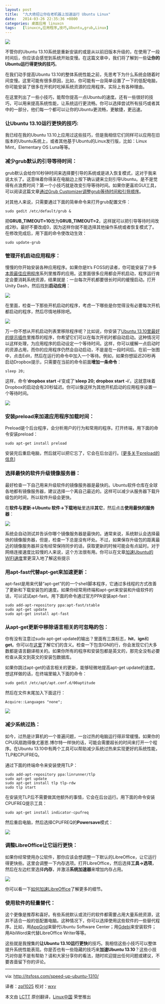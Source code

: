 ```yaml
---
layout: post
title:	"九大绝招让你在老机器上加速运行 Ubuntu Linux"
date:	2014-03-26 22:35:36 +0800 
categories:	桌面应用 linuxcn 
tags:	[linuxcn,应用程序,技巧,Ubuntu,grub,Linux]
---
```



![](/Asserts/Images/album/201403/26/223537fwbh8d6z3h222dd9.jpg)


不管你的Ubuntu 13.10系统是重新安装的或是从以前旧版本升级的，在使用了一段时间后，你应该会感觉到系统开始变慢。在这篇文章中，我们将了解到一些**让你的Ubuntu运行得更快的技巧**。


在我们动手提高Ubuntu 13.10的整体系统性能之前，先思考下为什么系统会随着时间变慢。这里可能有很多原因，比如，你可能有一台简单设置了一下的低配电脑，你可能安装了很多在开机时吃掉系统资源的应用程序。实际上有各种理由。


在这里列出了一些小技巧，能帮你提高一点Ubuntu的速度。还有一些很好的技巧，可以用来提高系统性能，让系统运行更流畅。你可以选择尝试所有技巧或者其中的一部分，他们每一个都可以让你的Ubuntu更流畅，更敏捷，更迅速。


### 让Ubuntu 13.10运行更快的技巧:


我已经在我的Ubuntu 13.10上应用过这些技巧，但是我相信它们同样可以应用在旧版本的Ubuntu系统上，或者其他基于Ubuntu的Linux发行版，比如：Linux Mint，Elementary OS Luna等等。


### 减少grub默认的引导等待时间：


grub默认会给你10秒钟时间来选择要引导的系统或是进入恢复模式，这对于我来说太长了。这意味着你得呆在电脑边上按下确认键来立刻引导Ubuntu。是不是觉得有点浪费时间？第一个小技巧就是改变引导等待时间。如果你更喜欢GUI工具，可以阅读这篇文章[通过Grub Customizer调整grub等待时间和引导顺序](http://itsfoss.com/windows-default-os-dual-boot-ubuntu-1304-easy/)。


对其他人来说，只需要通过下面的简单命令来打开grub配置文件：



```
sudo gedit /etc/default/grub &

```

把**GRUB\_TIMEOUT=10**改为**GRUB\_TIMEOUT=2**，这样就可以把引导等待时间改成2秒。最好不要改成0，因为这样你就不能选择其他操作系统或者恢复模式了。在修改完成后，用下面的命令使改动生效：



```
sudo update-grub

```

### 管理开机启动应用程序：


慢慢的你开始安装各种应用程序。如果你是It’s FOSS的读者，你可能安装了许多[本周最佳应用程序](http://itsfoss.com/tag/app-of-the-week/)系列里推荐的应用。这里面很多应用都会开机启动，程序运行肯定会要消耗系统资源，结果就是：一台每次开机都要很长时间的缓慢启动。打开Unity Dash，然后找到**启动应用**：


![](/Asserts/Images/album/201403/26/223539pht4fy0ktndch6n7.jpeg)


在里面，检查一下那些开机启动的程序，考虑一下哪些是你觉得没有必要每次开机都启动的程序，然后尽情地移除吧。


![](/Asserts/Images/album/201403/26/223540b8zbd2dbdduquufb.jpeg)


万一你不想从开机启动列表里移除程序呢？比如说，你安装了[Ubuntu 13.10里最好的提示插件](http://itsfoss.com/7-best-indicator-applets-for-ubuntu-13-10/)里推荐的程序，你希望它们可以在每次开机时都自动启动。这种情况可以这样处理，为应用程序的启动设定一个等待时间。这样，你可以缓解一点启动时的资源占用，而你的应用程序仍然会自动启动，不是是在一段时间后。在前一张图中，点击Edit，然后在运行的命令中加入一个等待。例如，如果你想延迟20秒再启动Dropbox提示，只需要在当前的命令前面**增加一条命令**：



```
sleep 20;

```

这样，命令‘**dropbox start -i**‘变成了‘**sleep 20; dropbox start -i**‘。这就意味着Dropbox的启动会有20秒延迟。你可以像这样为其他开机启动的应用程序设置一个等待时间。


![](/Asserts/Images/album/201403/26/223540kv006mmiv7i666er.jpeg)


### 安装preload来加速应用程序加载时间：


Preload是个后台程序，会分析用户的行为和常用的程序。打开终端，用下面的命令安装preload：



```
sudo apt-get install preload

```

安装完后重启电脑，然后就可以把它忘了，它会在后台运行。[[更多关于preload的信息](http://itsfoss.com/improve-application-startup-speed-with-preload-in-ubuntu/)]


### 选择最快的软件升级镜像服务器：


最好检查一下自己用来升级软件的镜像服务器是最快的。Ubuntu软件仓库在全球各地都有镜像服务器，建议选择一个离自己最近的。这样可以减少从服务器下载升级包的时间，所以软件升级会更快。


在**软件与更新->Ubuntu 软件->下载地址**里选择**其它**，然后点击**使用最快的服务器**：


![](/Asserts/Images/album/201403/26/223542e74ghki2h0n200xh.jpeg)


系统会自动测试并告诉你哪个镜像服务器是最快的。通常来说，系统默认会选择最快的镜像服务器，但是，检查一下总是没有坏处。不过，如果保存升级包的距离最近的镜像服务器并没有经常保持同步的话，获取更新的时候可能会有点延时。对于网络连接速度比较慢的人来说，这个方法很有用。你可以在文章[加速Ubuntu的WIFI速度](http://itsfoss.com/speed-up-slow-wifi-connection-ubuntu/)里更深入地了解这些提示


### 用apt-fast代替apt-get来加速更新：


apt-fast是用来代替“apt-get”的的一个shell脚本程序，它通过多线程的方式改善了更新和下载安装包的速度。如果你经常用终端和apt-get来安装和升级软件的话，可以试试apt-fast。用下面的命令通过官方PPA安装apt-fast：



```
sudo add-apt-repository ppa:apt-fast/stable
sudo apt-get update
sudo apt-get install apt-fast

```

### 从apt-get更新中移除语言相关的可忽略的包：


你有没有注意过sudo apt-get update的输出？里面有三类标志，**hit**，**ign**和**get**。你可以在[这里](http://ubuntuforums.org/showthread.php?t=231300)了解它们的含义。检查一下包含IGN的行，你会发现它们大多数都是语言翻译相关的。如果你所有的程序和安装包都是英文的，那完全没有必要检查从英文到英文的安装包数据库。


如果你跳过apt-get的语言相关的更新，能够轻微地提高apt-get update的速度。想这样做的话，在终端里输入下面的命令：



```
sudo gedit /etc/apt/apt.conf.d/00aptitude

```

然后在文件末尾加入下面这行：



```
Acquire::Languages "none";

```

![](/Asserts/Images/album/201403/26/223543k2qp2zq4wr4iiwgr.jpeg)


### 减少系统过热：


如今，过热是计算机的一个普遍问题，一台过热的电脑运行得非常缓慢。如果你的CPU风扇跑得像尤塞恩.博尔特一样快的话，可能会需要超长的时间来打开一个程序。在Ubuntu 13.10中有两个工具可以帮助减少系统过热来实现更好的系统性能，TLP和CPUFREQ。


通过下面的终端命令来安装使用TLP：



```
sudo add-apt-repository ppa:linrunner/tlp
sudo apt-get update
sudo apt-get install tlp tlp-rdw
sudo tlp start

```

在安装完TLP后不需要做其他额外的事情，它会在后台运行。用下面的命令安装CPUFREQ提示工具：



```
sudo apt-get install indicator-cpufreq

```

然后重启电脑，然后选择CPUFREQ的**Powersave**模式：


![](/Asserts/Images/album/201403/26/223544x7eexesfsik2hfrd.jpeg)


### 调整LibreOffice让它运行更快：


如果你经常使用办公软件，那你应该会想调整一下默认的LibreOffice，让它运行得更快些。这里会调整一下内存选项。打开LibreOffice，然后选择**工具->选项**，然后在左边栏里选择**内存**，并激活**系统加速器**来增加内存占用。


![](/Asserts/Images/album/201403/26/223545ibr6vagpvpnv3tp6.jpeg)


你可以看一下[如何加速LibreOffice](http://itsfoss.com/speed-libre-office-simple-trick/)了解更多的细节。


### 使用软件的轻量替代：


这个更像是推荐和喜好。有些系统默认或流行的软件都需要占用大量系统资源，这并不适合一般的低配置电脑。这种情况下，你可以选择使用这些软件的一些替代程序。比如，用[AppGrid](http://itsfoss.com/app-grid-lighter-alternative-ubuntu-software-center/)来替代Ubuntu Software Center；用[Gdebi](http://itsfoss.com/install-deb-files-easily-and-quickly-in-ubuntu-12-10-quick-tip/)来安装软件；用AbiWord来代替LibreOffice Writer等等。


这些就是我搜集的**让Ubuntu 13.10运行更快**的技巧。我相信这些小技巧可以整体提升系统性能表现。你是否也有一些隐藏的技巧来**加速Ubuntu 13.10**？这些小技巧对你是不是有帮助？请和大家分享你的看法，随时欢迎提出任何问题或建议，不要吝啬留下你的评论。




---


via: <http://itsfoss.com/speed-up-ubuntu-1310/>


译者：[zpl1025](https://github.com/zpl1025) 校对：[wxy](https://github.com/wxy)


本文由 [LCTT](https://github.com/LCTT/TranslateProject) 原创翻译，[Linux中国](http://linux.cn/) 荣誉推出
